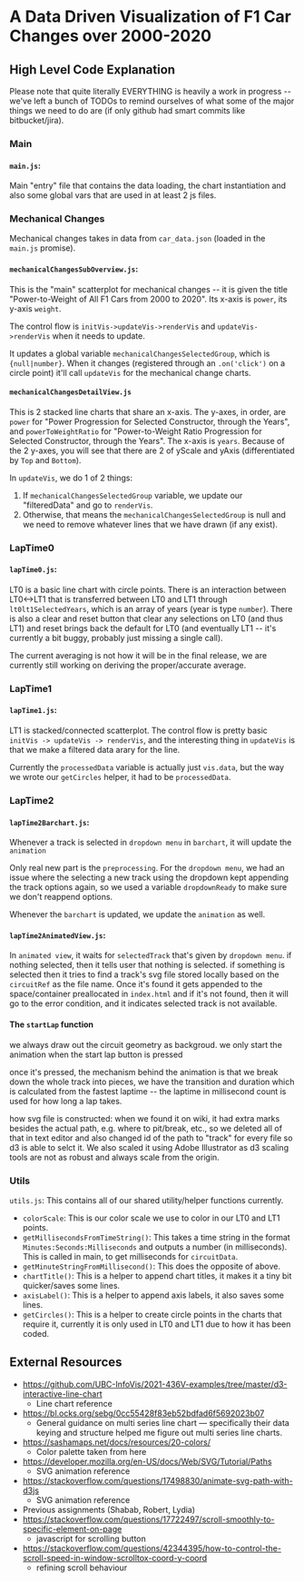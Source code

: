 # A Data Driven Visualization of F1 Car Changes over 2000-2020

## High Level Code Explanation

Please note that quite literally EVERYTHING is heavily a work in progress -- we've left a bunch of TODOs to remind ourselves of what some of the major things we need to do are (if only github had smart commits like bitbucket/jira).

### Main
#### `main.js`:
Main "entry" file that contains the data loading, the chart instantiation and also some global vars that are used in at least 2 js files.

### Mechanical Changes
Mechanical changes takes in data from `car_data.json` (loaded in the `main.js` promise).

#### `mechanicalChangesSubOverview.js`:
This is the "main" scatterplot for mechanical changes -- it is given the title "Power-to-Weight of All F1 Cars from 2000 to 2020". Its x-axis is `power`, its y-axis `weight`.

The control flow is `initVis->updateVis->renderVis` and `updateVis->renderVis` when it needs to update.

It updates a global variable `mechanicalChangesSelectedGroup`, which is `{null|number}`. When it changes (registered through an `.on('click')` on a circle point) it'll call `updateVis` for the mechanical change charts.

#### `mechanicalChangesDetailView.js`
This is 2 stacked line charts that share an x-axis. The y-axes, in order, are `power` for "Power Progression for Selected Constructor, through the Years", and `powerToWeightRatio` for "Power-to-Weight Ratio Progression for Selected Constructor, through the Years". The x-axis is `years`. Because of the 2 y-axes, you will see that there are 2 of yScale and yAxis (differentiated by `Top` and `Bottom`).

In `updateVis`, we do 1 of 2 things:
1. If `mechanicalChangesSelectedGroup` variable, we update our "filteredData" and go to `renderVis`.
2. Otherwise, that means the `mechanicalChangesSelectedGroup` is null and we need to remove whatever lines that we have drawn (if any exist).

### LapTime0
#### `lapTime0.js`:
LT0 is a basic line chart with circle points. There is an interaction between LT0<->LT1 that is transferred between LT0 and LT1 through `lt0lt1SelectedYears`, which is an array of years (year is type `number`). There is also a clear and reset button that clear any selections on LT0 (and thus LT1) and reset brings back the default for LT0 (and eventually LT1 -- it's currently a bit buggy, probably just missing a single call).

The current averaging is not how it will be in the final release, we are currently still working on deriving the proper/accurate average.

### LapTime1
#### `lapTime1.js`:
LT1 is stacked/connected scatterplot. The control flow is pretty basic `initVis -> updateVis -> renderVis`, and the interesting thing in `updateVis` is that we make a filtered data arary for the line.

Currently the `processedData` variable is actually just `vis.data`, but the way we wrote our `getCircles` helper, it had to be `processedData`.

### LapTime2
#### `lapTime2Barchart.js`:

Whenever a track is selected in `dropdown menu` in `barchart`, it will update the `animation`

Only real new part is the `preprocessing`.
For the `dropdown menu`, we had an issue where the selecting a new track using the dropdown kept appending the track options again, so we used a variable `dropdownReady` to make sure we don't reappend options.

Whenever the `barchart` is updated, we update the `animation` as well.

#### `lapTime2AnimatedView.js`:

In `animated view`, it waits for `selectedTrack` that's given by `dropdown menu`. if nothing selected, then it tells user that nothing is selected. if something is selected then it tries to find a track's svg file stored locally based on the `circuitRef` as the file name. Once it's found it gets appended to the space/container preallocated in `index.html` and if it's not found, then it will go to the error condition, and it indicates selected track is not available.

#### The `startLap` function
we always draw out the circuit geometry as backgroud.
we only start the animation when the start lap button is pressed

once it's pressed, the mechanism behind the animation is that we break down the whole track into pieces, we have the transition and duration which is calculated from the fastest laptime -- the laptime in millisecond count is used for how long a lap takes.

how svg file is constructed:
when we found it on wiki, it had extra marks besides the actual path, e.g. where to pit/break, etc., so we deleted all of that in text editor and also changed id of the path to "track" for every file so d3 is able to selct it. We also scaled it using Adobe Illustrator as d3 scaling tools are not as robust and always scale from the origin.

### Utils
`utils.js`: This contains all of our shared utility/helper functions currently.
- `colorScale`: This is our color scale we use to color in our LT0 and LT1 points.
- `getMillisecondsFromTimeString()`: This takes a time string in the format `Minutes:Seconds:Milliseconds` and outputs a number (in milliseconds). This is called in main, to get milliseconds for `circuitData`.
- `getMinuteStringFromMillisecond()`: This does the opposite of above.
- `chartTitle()`: This is a helper to append chart titles, it makes it a tiny bit quicker/saves some lines.
- `axisLabel()`: This is a helper to append axis labels, it also saves some lines.
- `getCircles()`: This is a helper to create circle points in the charts that require it, currently it is only used in LT0 and LT1 due to how it has been coded.

## External Resources

* https://github.com/UBC-InfoVis/2021-436V-examples/tree/master/d3-interactive-line-chart
    * Line chart reference
* https://bl.ocks.org/sebg/0cc55428f83eb52bdfad6f5692023b07
    * General guidance on multi series line chart — specifically their data keying and structure helped me figure out multi series line charts.
* https://sashamaps.net/docs/resources/20-colors/
    * Color palette taken from here
* https://developer.mozilla.org/en-US/docs/Web/SVG/Tutorial/Paths
    * SVG animation reference
* https://stackoverflow.com/questions/17498830/animate-svg-path-with-d3js
    * SVG animation reference
* Previous assignments (Shabab, Robert, Lydia)
* https://stackoverflow.com/questions/17722497/scroll-smoothly-to-specific-element-on-page
    * javascript for scrolling button
* https://stackoverflow.com/questions/42344395/how-to-control-the-scroll-speed-in-window-scrolltox-coord-y-coord
    * refining scroll behaviour



